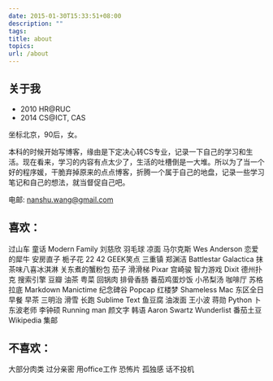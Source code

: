 ```yaml
---
date: 2015-01-30T15:33:51+08:00
description: ""
tags:
title: about
topics:
url: /about
---
```


## 关于我

- 2010  HR@RUC
- 2014  CS@ICT, CAS

坐标北京，90后，女。

本科的时候开始写博客，缘由是下定决心转CS专业，记录一下自己的学习和生活。现在看来，学习的内容有点太少了，生活的吐槽倒是一大堆。所以为了当一个好的程序媛，干脆弃掉原来的点点博客，折腾一个属于自己的地盘，记录一些学习笔记和自己的想法，就当督促自己吧。

电邮: nanshu.wang@gmail.com

## 喜欢：
过山车 童话 Modern Family 刘慈欣 羽毛球 凉面 马尔克斯 Wes Anderson 恋爱的犀牛 安房直子 栀子花 22 42 GEEK笑点 三重镇 郑渊洁 Battlestar Galactica 抹茶味八喜冰淇淋 关东煮的蟹粉包 茄子 滑滑梯 Pixar 宫崎骏 智力游戏 Dixit 德州扑克 搜索引擎 豆瓣 油茶 粤菜 回锅肉 排骨香肠 番茄鸡蛋炒饭 小吊梨汤 咖啡厅 苏格拉底 Markdown Manictime 纪念碑谷 Popcap 红楼梦 Shameless Mac 东区全日早餐 早茶 三明治 滑雪 长跑 Sublime Text 鱼豆腐 油泼面 王小波 蒋勋 Python 卜东波老师 李钟硕 Running man 颜文字 韩语 Aaron Swartz Wunderlist 番茄土豆 Wikipedia 集邮

## 不喜欢：
大部分肉类 过分亲密 用office工作 恐怖片 孤独感 话不投机

